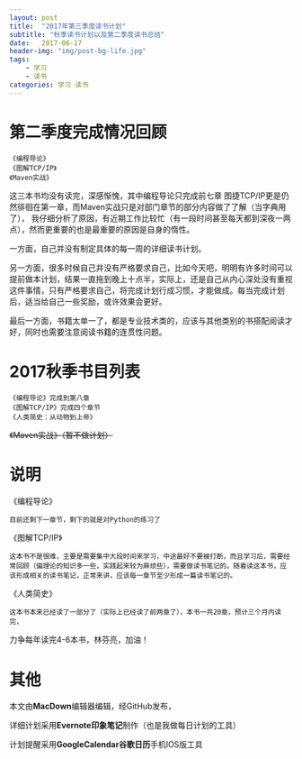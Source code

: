```yaml
---
layout: post
title:  "2017年第三季度读书计划"
subtitle: "秋季读书计划以及第二季度读书总结"
date:   2017-06-17
header-img: "img/post-bg-life.jpg"
tags:
    - 学习
    - 读书
categories: 学习 读书
---
```

 
# 第二季度完成情况回顾

	《编程导论》
	《图解TCP/IP》
	《Maven实战》
	
这三本书均没有读完，深感惭愧，其中编程导论只完成前七章
图捷TCP/IP更是仍然徘徊在第一章，而Maven实战只是对部门章节的部分内容做了了解（当字典用了），
我仔细分析了原因，有近期工作比较忙（有一段时间甚至每天都到深夜一两点），然而更重要的也是最重要的原因是自身的惰性。

一方面，自己并没有制定具体的每一周的详细读书计划。

另一方面，很多时候自己并没有严格要求自己，比如今天吧，明明有许多时间可以提前做本计划，结果一直拖到晚上十点半，实际上，还是自己从内心深处没有重视这件事情，只有严格要求自己，将完成计划行成习惯，才能做成。每当完成计划后，适当给自己一些奖励，或许效果会更好。

最后一方面，书籍太单一了，都是专业技术类的，应该与其他类别的书搭配阅读才好，同时也需要注意阅读书籍的连贯性问题。

# 2017秋季书目列表
	
	《编程导论》完成到第八章
	《图解TCP/IP》完成四个章节
	《人类简史：从动物到上帝》
	
<del>《Maven实战》<del>（暂不做计划）

# 说明

《编程导论》

	目前还剩下一章节，剩下的就是对Python的练习了
	
《图解TCP/IP》
	
	这本书不是很难，主要是需要集中大段时间来学习，中途最好不要被打断，而且学习后，需要经常回顾（偏理论的知识多一些，实践起来较为麻烦些），需要做读书笔记的。随着读这本书，应该形成相关的读书笔记，正常来讲，应该每一章节至少形成一篇读书笔记的。
	
《人类简史》
	
	这本书本来已经读了一部分了（实际上已经读了前两章了），本书一共20章，预计三个月内读完，

力争每年读完4-6本书，林芬亮，加油！

# 其他

本文由**MacDown**编辑器编辑，经GitHub发布，

详细计划采用**Evernote印象笔记**制作（也是我做每日计划的工具）

计划提醒采用**GoogleCalendar谷歌日历**手机IOS版工具

